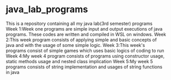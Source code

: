 # java_lab_programs
This is a repository containing all my java lab(3rd semester) programs  
Week 1:Week one programs are simple input and output executions of java programs. These codes are written and compiled in WSL on windows.
Week 2:This week program consists of applying simple and basic concepts of java and with the usage of some simple logic.
Week 3:This week's programs consist of simple games which uses basic logics of coding to run
Week 4:My week 4 program consists of programs using constructor usage, static methods usage and nested class implication
Week 5:My week 5 programs consists of string implementation and usages of string functions in java
